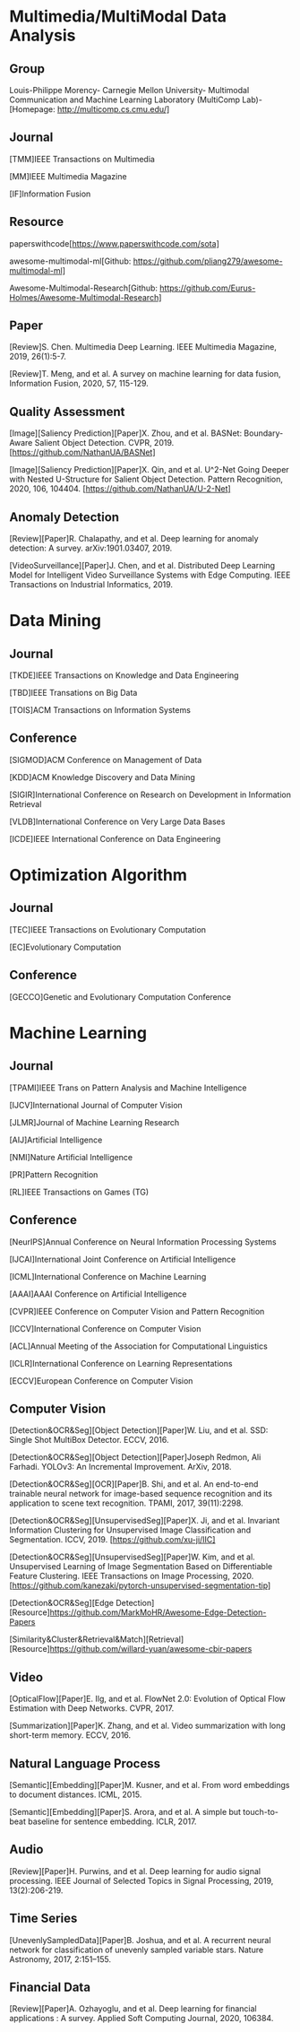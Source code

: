 # Multimedia/MultiModal Data Analysis

## Group

Louis-Philippe Morency-
Carnegie Mellon University-
Multimodal Communication and Machine Learning Laboratory (MultiComp Lab)-
[Homepage: http://multicomp.cs.cmu.edu/]

## Journal

[TMM]IEEE Transactions on Multimedia

[MM]IEEE Multimedia Magazine

[IF]Information Fusion

## Resource

paperswithcode[https://www.paperswithcode.com/sota]

awesome-multimodal-ml[Github: https://github.com/pliang279/awesome-multimodal-ml]

Awesome-Multimodal-Research[Github: https://github.com/Eurus-Holmes/Awesome-Multimodal-Research]

## Paper

[Review]S. Chen. Multimedia Deep Learning. IEEE Multimedia Magazine, 2019, 26(1):5-7.

[Review]T. Meng, and et al. A survey on machine learning for data fusion, Information Fusion, 2020, 57, 115-129.

## Quality Assessment

[Image][Saliency Prediction][Paper]X. Zhou, and et al. BASNet: Boundary-Aware Salient Object Detection. CVPR, 2019.
[https://github.com/NathanUA/BASNet]

[Image][Saliency Prediction][Paper]X. Qin, and et al. U^2-Net Going Deeper with Nested U-Structure for Salient Object Detection. Pattern Recognition, 2020, 106, 104404.
[https://github.com/NathanUA/U-2-Net]

## Anomaly Detection

[Review][Paper]R. Chalapathy, and et al. Deep learning for anomaly detection: A survey. arXiv:1901.03407, 2019.

[VideoSurveillance][Paper]J. Chen, and et al. Distributed Deep Learning Model for Intelligent Video Surveillance Systems with Edge Computing. IEEE Transactions on Industrial Informatics, 2019.

# Data Mining

## Journal

[TKDE]IEEE Transactions on Knowledge and Data Engineering 

[TBD]IEEE Transations on Big Data

[TOIS]ACM Transactions on Information Systems

## Conference

[SIGMOD]ACM Conference on Management of Data

[KDD]ACM Knowledge Discovery and Data Mining

[SIGIR]International Conference on Research on Development in Information Retrieval

[VLDB]International Conference on Very Large Data Bases

[ICDE]IEEE International Conference on Data Engineering

# Optimization Algorithm

## Journal

[TEC]IEEE Transactions on Evolutionary Computation

[EC]Evolutionary Computation

## Conference

[GECCO]Genetic and Evolutionary Computation Conference

# Machine Learning

## Journal

[TPAMI]IEEE Trans on Pattern Analysis and Machine Intelligence

[IJCV]International Journal of Computer Vision

[JLMR]Journal of Machine Learning Research

[AIJ]Artificial Intelligence

[NMI]Nature Artificial Intelligence

[PR]Pattern Recognition

[RL]IEEE Transactions on Games (TG)

## Conference

[NeurIPS]Annual Conference on Neural Information Processing Systems

[IJCAI]International Joint Conference on Artificial Intelligence

[ICML]International Conference on Machine Learning

[AAAI]AAAI Conference on Artificial Intelligence

[CVPR]IEEE Conference on Computer Vision and Pattern Recognition

[ICCV]International Conference on Computer Vision

[ACL]Annual Meeting of the Association for Computational Linguistics

[ICLR]International Conference on Learning Representations

[ECCV]European Conference on Computer Vision

## Computer Vision

[Detection&OCR&Seg][Object Detection][Paper]W. Liu, and et al. SSD: Single Shot MultiBox Detector. ECCV, 2016.

[Detection&OCR&Seg][Object Detection][Paper]Joseph Redmon, Ali Farhadi. YOLOv3: An Incremental Improvement. ArXiv, 2018.

[Detection&OCR&Seg][OCR][Paper]B. Shi, and et al. An end-to-end trainable neural network for image-based sequence recognition and
its application to scene text recognition. TPAMI, 2017, 39(11):2298.

[Detection&OCR&Seg][UnsupervisedSeg][Paper]X. Ji, and et al. Invariant Information Clustering for Unsupervised Image Classification and Segmentation. ICCV, 2019. 
[https://github.com/xu-ji/IIC]

[Detection&OCR&Seg][UnsupervisedSeg][Paper]W. Kim, and et al. Unsupervised Learning of Image Segmentation Based on Differentiable Feature Clustering. IEEE Transactions on Image Processing, 2020.
[https://github.com/kanezaki/pytorch-unsupervised-segmentation-tip]

[Detection&OCR&Seg][Edge Detection][Resource]https://github.com/MarkMoHR/Awesome-Edge-Detection-Papers

[Similarity&Cluster&Retrieval&Match][Retrieval][Resource]https://github.com/willard-yuan/awesome-cbir-papers

## Video

[OpticalFlow][Paper]E. Ilg, and et al. FlowNet 2.0: Evolution of Optical Flow Estimation with Deep Networks. CVPR, 2017.

[Summarization][Paper]K. Zhang, and et al. Video summarization with long short-term memory. ECCV, 2016.

## Natural Language Process

[Semantic][Embedding][Paper]M. Kusner, and et al. From word embeddings to document distances. ICML, 2015.

[Semantic][Embedding][Paper]S. Arora, and et al. A simple but touch-to-beat baseline for sentence embedding. ICLR, 2017.

## Audio

[Review][Paper]H. Purwins, and et al. Deep learning for audio signal processing. IEEE Journal of Selected Topics in Signal Processing, 2019, 13(2):206-219. 

## Time Series

[UnevenlySampledData][Paper]B. Joshua, and et al. A recurrent neural network for classification of unevenly sampled variable stars. Nature Astronomy, 2017, 2:151–155.

## Financial Data

[Review][Paper]A. Ozhayoglu, and et al. Deep learning for financial applications : A survey. Applied Soft Computing Journal, 2020, 106384. 


